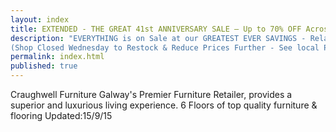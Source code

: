 ```yaml
---
layout: index
title: EXTENDED - THE GREAT 41st ANNIVERSARY SALE – Up to 70% OFF Across All Departments for 4 DAYS ONLY 
description: "EVERYTHING is on Sale at our GREATEST EVER SAVINGS - Relaunch Thursday 15th Oct @ 10.30 for 4 DAYS ONLY
(Shop Closed Wednesday to Restock & Reduce Prices Further - See local Press)"
permalink: index.html
published: true
---
```



Craughwell Furniture Galway's Premier Furniture Retailer,  provides a superior and luxurious living experience.  6 Floors of top quality furniture & flooring
Updated:15/9/15
